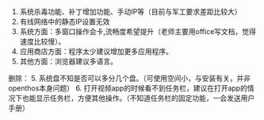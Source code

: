 1. 系统杀毒功能、补丁增加功能、手动IP等（目前与军工要求差距比较大）
2. 有线网络中的静态IP设置无效
2. 系统方面：多窗口操作会卡,流畅度希望提升（老师主要用office写文档，觉得速度比较慢）。
3. 应用商店方面：程序太少建议增加更多应用程序。
4. 其他方面：浏览器建议多语言。

删除：
5. 系统盘不知是否可以多分几个盘。（可使用空间小，与安装有关，并非openthos本身问题）
6. 打开视频app的时候看不到任务栏，建议在打开app的情况下也能显示任务栏，方便其他操作。（不知道任务栏的固定功能，一会发送用户手册）
